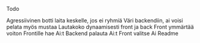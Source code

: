 Todo

Agressiivinen botti laita keskelle, jos ei ryhmiä
Väri backendiin, ai voisi pelata myös mustaa
Lautakoko dynaamisesti front ja back
Front ymmärtää voiton
Frontille hae Ai:t
Backend palauta Ai:t
Front valitse Ai
Readme
